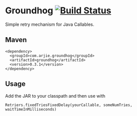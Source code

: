 # Groundhog [![Build Status](https://travis-ci.org/roshan/groundhog.svg?branch=master)](https://travis-ci.org/roshan/groundhog)

Simple retry mechanism for Java Callables.

## Maven

```
<dependency>
  <groupId>com.arjie.groundhog</groupId>
  <artifactId>groundhog</artifactId>
  <version>0.3.1</version>
</dependency>
```

## Usage

Add the JAR to your classpath and then use with 

    Retriers.fixedTriesFixedDelay(yourCallable, someNumTries, waitTimeInMilliseconds)
